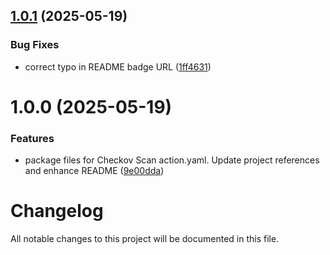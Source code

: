 ## [1.0.1](https://github.com/subhamay-bhattacharyya-gha/checkov-scan-action/compare/v1.0.0...v1.0.1) (2025-05-19)


### Bug Fixes

* correct typo in README badge URL ([1ff4631](https://github.com/subhamay-bhattacharyya-gha/checkov-scan-action/commit/1ff463165233ab2a27fd83b00d26e2b0a11cffb5))

# 1.0.0 (2025-05-19)


### Features

* package files for Checkov Scan action.yaml. Update project references and enhance README ([9e00dda](https://github.com/subhamay-bhattacharyya-gha/checkov-scan-action/commit/9e00dda6adef76d6307601d1e9f2838ba5e81e4f))

# Changelog

All notable changes to this project will be documented in this file.
